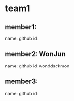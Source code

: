 # team1
## member1:
name:
github id:

## member2: WonJun
name:
github id: wonddackmon

## member3:
name:
github id:
